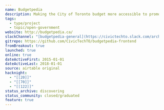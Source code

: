 ```yaml
---
name: Budgetpedia
description: Making the City of Toronto budget more accessible to promote informed debate; advocate for better budgeting
tags:
  - type/project
  - topic/open-government
website: http://budgetpedia.ca/
slackChannel: "[budgetpedia-general](https://civictechto.slack.com/archives/C0958HY7J)"
gitrepo: https://github.com/CivicTechTO/budgetpedia-frontend
fromBreakout: true
launched: true
online: true
dateActiveFirst: 2015-01-01
dateActiveLast: 2018-01-01
source: airtable original
hacknight:
  - "[[20]]"
  - "[[70]]"
  - "[[122]]"
status_archive: discovering
status_community: closed/graduated
feature: true
---
```

